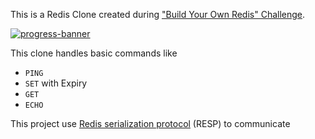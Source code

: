 This is a Redis Clone created during ["Build Your Own Redis" Challenge](https://codecrafters.io/challenges/redis).

[![progress-banner](https://backend.codecrafters.io/progress/redis/0efe928d-b4a4-4193-b6c1-a00200ee3af0)](https://app.codecrafters.io/users/codecrafters-bot?r=2qF)

This clone handles basic commands like
- `PING`
- `SET` with Expiry
- `GET`
- `ECHO`

This project use [Redis serialization protocol](https://redis.io/docs/reference/protocol-spec/) (RESP) to communicate

